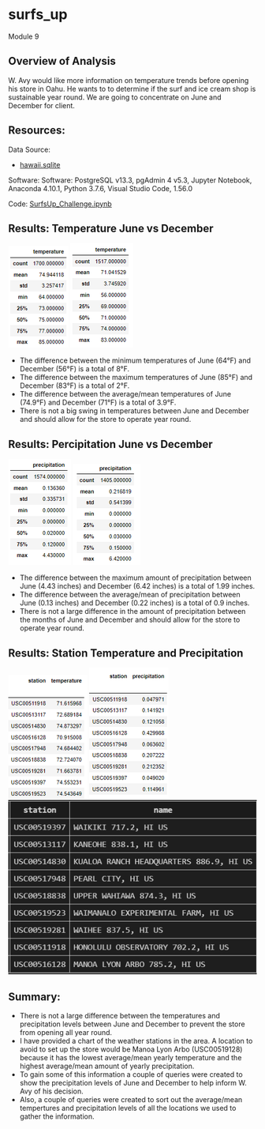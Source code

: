 # surfs_up
Module 9

## Overview of Analysis
W. Avy would like more information on temperature trends before opening his store in Oahu.  He wants to to determine if the surf and ice cream shop is sustainable year round.  We are going to concentrate on June and December for client.

## Resources:

Data Source: 
- [hawaii.sqlite](hawaii.sqlite)

 
Software: Software: PostgreSQL v13.3, pgAdmin 4 v5.3, Jupyter Notebook, Anaconda 4.10.1, Python 3.7.6, Visual Studio Code, 1.56.0
 
Code: [SurfsUp_Challenge.ipynb](SurfsUp_Challenge.ipynb)

## Results: Temperature June vs December

![jun_temp.png](Images/jun_temp.png)
![dec_temp.png](Images/dec_temp.png)

- The difference between the minimum temperatures of June (64°F) and December (56°F) is a total of 8°F.
- The difference between the maximum temperatures of June (85°F) and December (83°F) is a total of 2°F.
- The difference between the average/mean temperatures of June (74.9°F) and December (71°F) is a total of 3.9°F.
- There is not a big swing in temperatures between June and December and should allow for the store to operate year round.


## Results: Percipitation June vs December

![jun_prec.png](Images/jun_prec.png)
![dec_prec.png](Images/dec_prec.png)

- The difference between the maximum amount of precipitation between June (4.43 inches) and December (6.42 inches) is a total of 1.99 inches.
- The difference between the average/mean of precipitation between June (0.13 inches) and December (0.22 inches) is a total of 0.9 inches.
- There is not a large difference in the amount of precipitation between the months of June and December and should allow for the store to operate year round.


## Results: Station Temperature and Precipitation

![station_temp.png](Images/station_temp.png)
![station_prec.png](Images/station_prec.png)
![station_chart.png](Images/station_chart.png)


## Summary:

- There is not a large difference between the temperatures and precipitation levels between June and December to prevent the store from opening all year round.
- I have provided a chart of the weather stations in the area.  A location to avoid to set up the store would be Manoa Lyon Arbo (USC00519128) because it has the lowest average/mean yearly temperature and the highest average/mean amount of yearly precipitation. 
- To gain some of this information a couple of queries were created to show the precipitation levels of June and December to help inform W. Avy of his decision.
- Also, a couple of queries were created to sort out the average/mean tempertures and precipitation levels of all the locations we used to gather the information.
